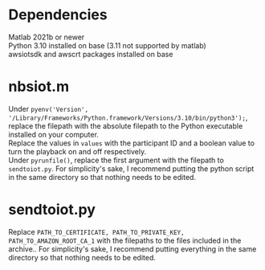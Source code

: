 # Dependencies
Matlab 2021b or newer<br>
Python 3.10 installed on base (3.11 not supported by matlab)<br>
awsiotsdk and awscrt packages installed on base

# nbsiot.m
Under <code>pyenv('Version', '/Library/Frameworks/Python.framework/Versions/3.10/bin/python3');</code>, replace the filepath with the absolute filepath to the Python executable installed on your computer.<br>
Replace the values in <code>values</code> with the participant ID and a boolean value to turn the playback on and off respectively.<br>
Under <code>pyrunfile()</code>, replace the first argument with the filepath to <code>sendtoiot.py</code>. For simplicity's sake, I recommend putting the python script in the same directory so that nothing needs to be edited.

# sendtoiot.py
Replace <code>PATH_TO_CERTIFICATE, PATH_TO_PRIVATE_KEY, PATH_TO_AMAZON_ROOT_CA_1</code> with the filepaths to the files included in the archive.. For simplicity's sake, I recommend putting everything in the same directory so that nothing needs to be edited.<br>
